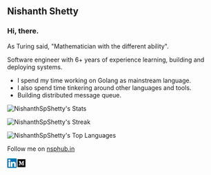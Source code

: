 ## Nishanth Shetty

### Hi, there.

As Turing said, "Mathematician with the different ability". 

Software engineer with 6+ years of experience learning, building and deploying systems.

* I spend my time working on Golang as mainstream language.
* I also spend time tinkering around other languages and tools. 
* Building distributed message queue.


![NishanthSpShetty's Stats](https://github-readme-stats.vercel.app/api?username=NishanthSpShetty&theme=vue-dark&show_icons=true&hide_border=true&count_private=true)

![NishanthSpShetty's Streak](https://github-readme-streak-stats.herokuapp.com/?user=NishanthSpShetty&theme=vue-dark&hide_border=true)

![NishanthSpShetty's Top Languages](https://github-readme-stats.vercel.app/api/top-langs/?username=NishanthSpShetty&theme=vue-dark&show_icons=true&hide_border=true&layout=compact)

Follow me on
[nsphub.in](https://www.nsphub.in)

<a href="https://linkedin.com/in/nishanthspshetty" target="_blank"><img align="left" alt="Nishanth Shetty | LinkedIn" width="22px" src=https://raw.githubusercontent.com/NishanthSpShetty/NishanthSpShetty/master/images/linkedin.png />
<a href="https://medium.com/@nishanthspshetty" target="_blank"><img align="left" alt="Nishanth Shetty | Medium" width="22px" src=https://raw.githubusercontent.com/NishanthSpShetty/NishanthSpShetty/master/images/medium.png />
 
